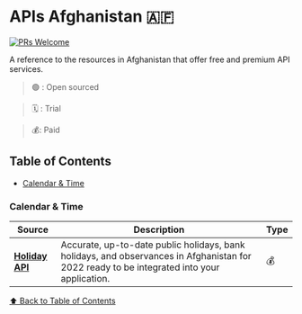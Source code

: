 # APIs Afghanistan 🇦🇫

[![PRs Welcome](https://img.shields.io/badge/PRs-welcome-brightgreen.svg?style=flat-square)](https://makeapullrequest.com)

A reference to the resources in Afghanistan that offer free and premium API services.

> 🟢 : Open sourced

> 🗓 : Trial

> 💰: Paid

## Table of Contents

- [Calendar & Time](#calendar--time)

<!-- ### Template
| Source | Description | Type |
| ------ | ----------- | ---- |
| [**Title**](https://xyz.com) | Description goes here | **N/A** |

[⬆ Back to Table of Contents](#table-of-contents) -->

### Calendar & Time
| Source | Description | Type |
| ------ | ----------- | ---- |
| [**Holiday API**](https://holidayapi.com/countries/af/)| Accurate, up-to-date public holidays, bank holidays, and observances in Afghanistan for 2022 ready to be integrated into your application. | 💰 |

[⬆ Back to Table of Contents](#table-of-contents)
